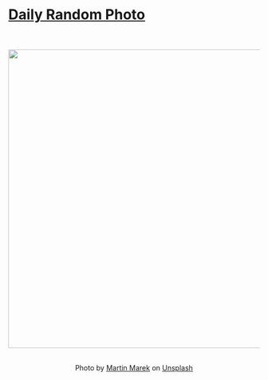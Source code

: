 # [Daily Random Photo](https://www.dailyrandomphoto.com/)

<div align="center">
  <br>
  <br>
  <a href="https://www.dailyrandomphoto.com/p/2023/2023-10-27/"><img src="https://images.unsplash.com/photo-1696789990524-e1282ade1bf0?crop=entropy&cs=tinysrgb&fit=max&fm=jpg&ixid=M3w3NzUwOHwwfDF8cmFuZG9tfHx8fHx8fHx8MTY5ODM2NjQ3Nnw&ixlib=rb-4.0.3&q=80&w=1080" width="600px"></a>
  <br>
  <br>
  <p class="has-text-grey">Photo by <a href="https://unsplash.com/@martys111?utm_source=Daily%20Random%20Photo&amp;utm_medium=referral" target="_blank" rel="noopener noreferrer">Martin Marek</a> on <a href="https://unsplash.com/photos/a-view-of-the-clouds-from-an-airplane-window-S9MOUdMkqYM?utm_source=Daily%20Random%20Photo&amp;utm_medium=referral" target="_blank" rel="noopener noreferrer">Unsplash</a></p>
</div>
